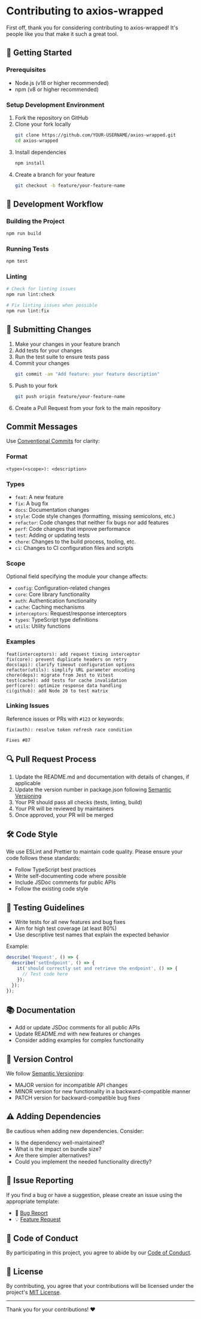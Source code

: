 # Contributing to axios-wrapped

First off, thank you for considering contributing to axios-wrapped! It's people like you that make it such a great tool.

## 🚀 Getting Started

### Prerequisites

- Node.js (v18 or higher recommended)
- npm (v8 or higher recommended)

### Setup Development Environment

1. Fork the repository on GitHub
2. Clone your fork locally
   ```bash
   git clone https://github.com/YOUR-USERNAME/axios-wrapped.git
   cd axios-wrapped
   ```
3. Install dependencies
   ```bash
   npm install
   ```
4. Create a branch for your feature
   ```bash
   git checkout -b feature/your-feature-name
   ```

## 🔧 Development Workflow

### Building the Project

```bash
npm run build
```

### Running Tests

```bash
npm test
```

### Linting

```bash
# Check for linting issues
npm run lint:check

# Fix linting issues when possible
npm run lint:fix
```

## 📝 Submitting Changes

1. Make your changes in your feature branch
2. Add tests for your changes
3. Run the test suite to ensure tests pass
4. Commit your changes
   ```bash
   git commit -am "Add feature: your feature description"
   ```
5. Push to your fork
   ```bash
   git push origin feature/your-feature-name
   ```
6. Create a Pull Request from your fork to the main repository
## Commit Messages

Use [Conventional Commits](https://www.conventionalcommits.org/) for clarity:

### Format
```
<type>(<scope>): <description>
```

### Types
- `feat`: A new feature
- `fix`: A bug fix
- `docs`: Documentation changes
- `style`: Code style changes (formatting, missing semicolons, etc.)
- `refactor`: Code changes that neither fix bugs nor add features
- `perf`: Code changes that improve performance
- `test`: Adding or updating tests
- `chore`: Changes to the build process, tooling, etc.
- `ci`: Changes to CI configuration files and scripts

### Scope
Optional field specifying the module your change affects:
- `config`: Configuration-related changes
- `core`: Core library functionality
- `auth`: Authentication functionality
- `cache`: Caching mechanisms
- `interceptors`: Request/response interceptors
- `types`: TypeScript type definitions
- `utils`: Utility functions

### Examples
```
feat(interceptors): add request timing interceptor
fix(core): prevent duplicate headers on retry
docs(api): clarify timeout configuration options
refactor(utils): simplify URL parameter encoding
chore(deps): migrate from Jest to Vitest
test(cache): add tests for cache invalidation
perf(core): optimize response data handling
ci(github): add Node 20 to test matrix
```

### Linking Issues
Reference issues or PRs with `#123` or keywords:
```
fix(auth): resolve token refresh race condition

Fixes #87
```
## 🔍 Pull Request Process

1. Update the README.md and documentation with details of changes, if applicable
2. Update the version number in package.json following [Semantic Versioning](https://semver.org/)
3. Your PR should pass all checks (tests, linting, build)
4. Your PR will be reviewed by maintainers
5. Once approved, your PR will be merged

## 🛠️ Code Style

We use ESLint and Prettier to maintain code quality. Please ensure your code follows these standards:

- Follow TypeScript best practices
- Write self-documenting code where possible
- Include JSDoc comments for public APIs
- Follow the existing code style

## 🧪 Testing Guidelines

- Write tests for all new features and bug fixes
- Aim for high test coverage (at least 80%)
- Use descriptive test names that explain the expected behavior

Example:
```typescript
describe('Request', () => {
  describe('setEndpoint', () => {
    it('should correctly set and retrieve the endpoint', () => {
      // Test code here
    });
  });
});
```

## 📚 Documentation

- Add or update JSDoc comments for all public APIs
- Update README.md with new features or changes
- Consider adding examples for complex functionality

## 🔄 Version Control

We follow [Semantic Versioning](https://semver.org/):

- MAJOR version for incompatible API changes
- MINOR version for new functionality in a backward-compatible manner
- PATCH version for backward-compatible bug fixes

## ⚠️ Adding Dependencies

Be cautious when adding new dependencies. Consider:

- Is the dependency well-maintained?
- What is the impact on bundle size?
- Are there simpler alternatives?
- Could you implement the needed functionality directly?

## 🚩 Issue Reporting

If you find a bug or have a suggestion, please create an issue using the appropriate template:

- 🐛 [Bug Report](.github//ISSUE_TEMPLATE/bug_report.md)
- 💡 [Feature Request](.github//ISSUE_TEMPLATE/feature_request.md)

## 📜 Code of Conduct

By participating in this project, you agree to abide by our [Code of Conduct](CODE_OF_CONDUCT.md).

## 📄 License

By contributing, you agree that your contributions will be licensed under the project's [MIT License](LICENSE).

---

Thank you for your contributions! ❤️
